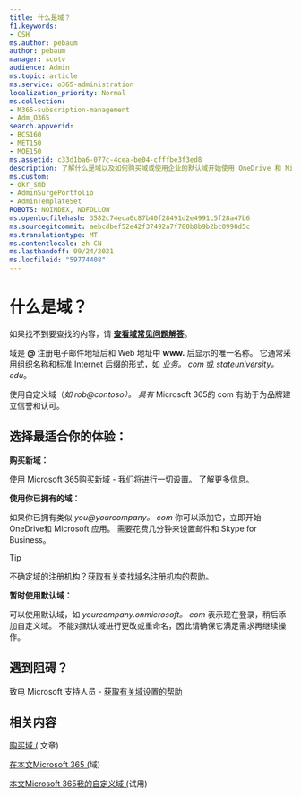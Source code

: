 ```yaml
---
title: 什么是域？
f1.keywords:
- CSH
ms.author: pebaum
author: pebaum
manager: scotv
audience: Admin
ms.topic: article
ms.service: o365-administration
localization_priority: Normal
ms.collection:
- M365-subscription-management
- Adm_O365
search.appverid:
- BCS160
- MET150
- MOE150
ms.assetid: c33d1ba6-077c-4cea-be04-cfffbe3f3ed8
description: 了解什么是域以及如何购买域或使用企业的默认域开始使用 OneDrive 和 Microsoft 应用。
ms.custom:
- okr_smb
- AdminSurgePortfolio
- AdminTemplateSet
ROBOTS: NOINDEX, NOFOLLOW
ms.openlocfilehash: 3582c74eca0c87b40f28491d2e4991c5f28a47b6
ms.sourcegitcommit: aebcdbef52e42f37492a7f780b8b9b2bc0998d5c
ms.translationtype: MT
ms.contentlocale: zh-CN
ms.lasthandoff: 09/24/2021
ms.locfileid: "59774408"
---
```

# <a name="what-is-a-domain"></a>什么是域？

 如果找不到要查找的内容，请 **[查看域常见问题解答](../setup/domains-faq.yml)**。 
  
域是 **@** 注册电子邮件地址后和 Web 地址中 **www.** 后显示的唯一名称。 它通常采用组织名称和标准 Internet 后缀的形式，如 *业务。 <span>com* 或 *stateuniversity。 <span>edu*。 
  
使用自定义域（*如 rob@contoso）。 <span>具有* Microsoft 365的 com 有助于为品牌建立信誉和认可。 
  
## <a name="choose-the-experience-thats-best-for-you"></a>选择最适合你的体验：

 **购买新域：**
  
使用 Microsoft 365购买新域 - 我们将进行一切设置。 [了解更多信息。](buy-a-domain-name.md)
  
 **使用你已拥有的域：**
  
如果你已拥有类似 *you@yourcompany。 <span>com* 你可以添加它，立即开始OneDrive和 Microsoft 应用。 需要花费几分钟来设置邮件和 Skype for Business。 
  
> [!TIP]
> 不确定域的注册机构？[获取有关查找域名注册机构的帮助](find-your-domain-registrar.md)。
  
 **暂时使用默认域：**
  
可以使用默认域，如  *yourcompany.onmicrosoft。 <span>com*  表示现在登录，稍后添加自定义域。 不能对默认域进行更改或重命名，因此请确保它满足需求再继续操作。 
  
## <a name="feeling-stuck"></a>遇到阻碍？

致电 Microsoft 支持人员 - [获取有关域设置的帮助](../../business-video/get-help-support.md)

## <a name="related-content"></a>相关内容

[购买域 (](buy-a-domain-name.md) 文章) 

[在本文Microsoft 365 (](../setup/add-domain.md)域) 

[本文Microsoft 365我的自定义域 (](../misc/pilot-microsoft-365-from-my-custom-domain.md)试用) 


